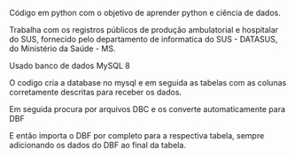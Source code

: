Código em python com o objetivo de aprender python e ciência de dados.

Trabalha com os registros públicos de produção ambulatorial e hospitalar do SUS, fornecido pelo departamento de informatica do SUS - DATASUS, do Ministério da Saúde - MS.

Usado banco de dados MySQL 8

O codigo cria a database no mysql e em seguida as tabelas com as colunas corretamente descritas para receber os dados.

Em seguida procura por arquivos DBC e os converte automaticamente para DBF

E então importa o DBF por completo para a respectiva tabela, sempre adicionando os dados do DBF ao final da tabela.